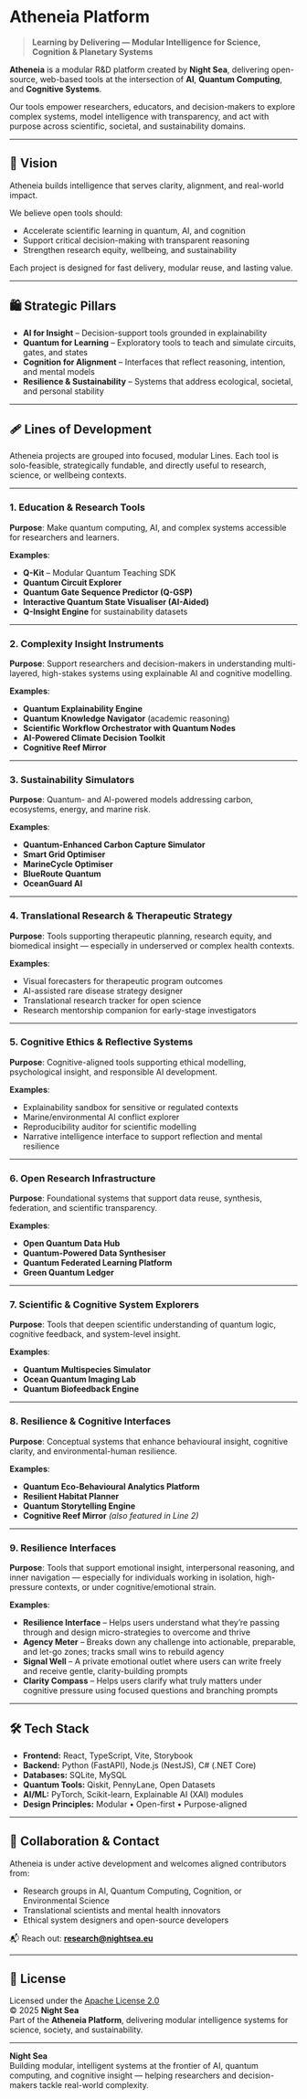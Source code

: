 # Atheneia Platform

> **Learning by Delivering — Modular Intelligence for Science, Cognition & Planetary Systems**

**Atheneia** is a modular R&D platform created by **Night Sea**, delivering open-source, web-based tools at the intersection of **AI**, **Quantum Computing**, and **Cognitive Systems**.

Our tools empower researchers, educators, and decision-makers to explore complex systems, model intelligence with transparency, and act with purpose across scientific, societal, and sustainability domains.

---

## 🌌 Vision

Atheneia builds intelligence that serves clarity, alignment, and real-world impact.

We believe open tools should:
- Accelerate scientific learning in quantum, AI, and cognition  
- Support critical decision-making with transparent reasoning  
- Strengthen research equity, wellbeing, and sustainability  

Each project is designed for fast delivery, modular reuse, and lasting value.

---

## 🛍️ Strategic Pillars

- **AI for Insight** – Decision-support tools grounded in explainability  
- **Quantum for Learning** – Exploratory tools to teach and simulate circuits, gates, and states  
- **Cognition for Alignment** – Interfaces that reflect reasoning, intention, and mental models  
- **Resilience & Sustainability** – Systems that address ecological, societal, and personal stability

---

## 🩹 Lines of Development

Atheneia projects are grouped into focused, modular Lines. Each tool is solo-feasible, strategically fundable, and directly useful to research, science, or wellbeing contexts.

---

### 1. Education & Research Tools  
**Purpose**: Make quantum computing, AI, and complex systems accessible for researchers and learners.

**Examples**:
- **Q-Kit** – Modular Quantum Teaching SDK  
- **Quantum Circuit Explorer**  
- **Quantum Gate Sequence Predictor (Q-GSP)**  
- **Interactive Quantum State Visualiser (AI-Aided)**  
- **Q-Insight Engine** for sustainability datasets

---

### 2. Complexity Insight Instruments  
**Purpose**: Support researchers and decision-makers in understanding multi-layered, high-stakes systems using explainable AI and cognitive modelling.

**Examples**:
- **Quantum Explainability Engine**  
- **Quantum Knowledge Navigator** (academic reasoning)  
- **Scientific Workflow Orchestrator with Quantum Nodes**  
- **AI-Powered Climate Decision Toolkit**  
- **Cognitive Reef Mirror**

---

### 3. Sustainability Simulators  
**Purpose**: Quantum- and AI-powered models addressing carbon, ecosystems, energy, and marine risk.

**Examples**:
- **Quantum-Enhanced Carbon Capture Simulator**  
- **Smart Grid Optimiser**  
- **MarineCycle Optimiser**  
- **BlueRoute Quantum**  
- **OceanGuard AI**

---

### 4. Translational Research & Therapeutic Strategy  
**Purpose**: Tools supporting therapeutic planning, research equity, and biomedical insight — especially in underserved or complex health contexts.

**Examples**:
- Visual forecasters for therapeutic program outcomes  
- AI-assisted rare disease strategy designer  
- Translational research tracker for open science  
- Research mentorship companion for early-stage investigators

---

### 5. Cognitive Ethics & Reflective Systems  
**Purpose**: Cognitive-aligned tools supporting ethical modelling, psychological insight, and responsible AI development.

**Examples**:
- Explainability sandbox for sensitive or regulated contexts  
- Marine/environmental AI conflict explorer  
- Reproducibility auditor for scientific modelling  
- Narrative intelligence interface to support reflection and mental resilience

---

### 6. Open Research Infrastructure  
**Purpose**: Foundational systems that support data reuse, synthesis, federation, and scientific transparency.

**Examples**:
- **Open Quantum Data Hub**  
- **Quantum-Powered Data Synthesiser**  
- **Quantum Federated Learning Platform**  
- **Green Quantum Ledger**

---

### 7. Scientific & Cognitive System Explorers  
**Purpose**: Tools that deepen scientific understanding of quantum logic, cognitive feedback, and system-level insight.

**Examples**:
- **Quantum Multispecies Simulator**  
- **Ocean Quantum Imaging Lab**  
- **Quantum Biofeedback Engine**

---

### 8. Resilience & Cognitive Interfaces  
**Purpose**: Conceptual systems that enhance behavioural insight, cognitive clarity, and environmental-human resilience.

**Examples**:
- **Quantum Eco-Behavioural Analytics Platform**  
- **Resilient Habitat Planner**  
- **Quantum Storytelling Engine**  
- **Cognitive Reef Mirror** *(also featured in Line 2)*

---

### 9. Resilience Interfaces  
**Purpose**: Tools that support emotional insight, interpersonal reasoning, and inner navigation — especially for individuals working in isolation, high-pressure contexts, or under cognitive/emotional strain.

**Examples**:
- **Resilience Interface** – Helps users understand what they’re passing through and design micro-strategies to overcome and thrive  
- **Agency Meter** – Breaks down any challenge into actionable, preparable, and let-go zones; tracks small wins to rebuild agency  
- **Signal Well** – A private emotional outlet where users can write freely and receive gentle, clarity-building prompts  
- **Clarity Compass** – Helps users clarify what truly matters under cognitive pressure using focused questions and branching prompts

---

## 🛠️ Tech Stack

- **Frontend:** React, TypeScript, Vite, Storybook  
- **Backend:** Python (FastAPI), Node.js (NestJS), C# (.NET Core)  
- **Databases:** SQLite, MySQL  
- **Quantum Tools:** Qiskit, PennyLane, Open Datasets  
- **AI/ML:** PyTorch, Scikit-learn, Explainable AI (XAI) modules  
- **Design Principles:** Modular • Open-first • Purpose-aligned

---

## 🤝 Collaboration & Contact

Atheneia is under active development and welcomes aligned contributors from:

- Research groups in AI, Quantum Computing, Cognition, or Environmental Science  
- Translational scientists and mental health innovators  
- Ethical system designers and open-source developers

📬 Reach out: **[research@nightsea.eu](mailto:research@nightsea.eu)**

---

## 📜 License

Licensed under the [Apache License 2.0](./LICENSE)  
© 2025 **Night Sea**  
Part of the **Atheneia Platform**, delivering modular intelligence systems for science, society, and sustainability.

---

**Night Sea**  
Building modular, intelligent systems at the frontier of AI, quantum computing, and cognitive insight — helping researchers and decision-makers tackle real-world complexity.
